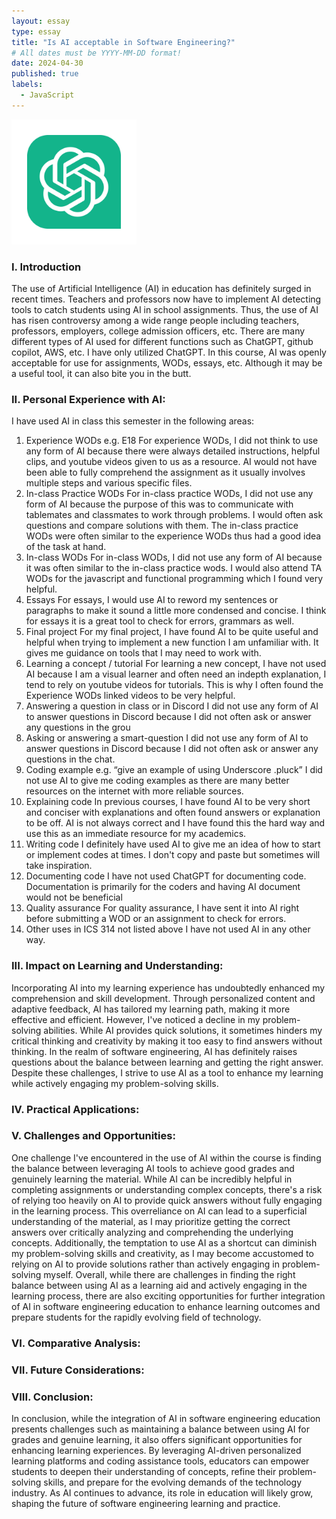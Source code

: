 ```yaml
---
layout: essay
type: essay
title: "Is AI acceptable in Software Engineering?"
# All dates must be YYYY-MM-DD format!
date: 2024-04-30
published: true
labels:
  - JavaScript
---
```

<img width="200px" class="rounded float-start pe-4" src="../img/chatgpt-logo-chat-gpt-app-icon-on-green-background-free-vector.jpg">

### I. Introduction
The use of Artificial Intelligence (AI) in education has definitely surged in recent times. Teachers and professors now have to implement AI detecting tools to catch students using AI in school assignments. Thus, the use of AI has risen controversy among a wide range people including teachers, professors, employers, college admission officers, etc. 
There are many different types of AI used for different functions such as ChatGPT, github copilot, AWS, etc. I have only utilized ChatGPT.
In this course, AI was openly acceptable for use for assignments, WODs, essays, etc. Although it may be a useful tool, it can also bite you in the butt. 

### II. Personal Experience with AI:
I have used AI in class this semester in the following areas:

  1. Experience WODs e.g. E18
For experience WODs, I did not think to use any form of AI because there were always detailed instructions, helpful clips, and youtube videos given to us as a resource. AI would not have been able to fully comprehend the assignment as it usually involves multiple steps and various specific files.  
  2. In-class Practice WODs
For in-class practice WODs, I did not use any form of AI because the purpose of this was to communicate with tablemates and classmates to work through problems. I would often ask questions and compare solutions with them. The in-class practice WODs were often similar to the experience WODs thus had a good idea of the task at hand.  
  3. In-class WODs
For in-class WODs, I did not use any form of AI because it was often similar to the in-class practice wods. I would also attend TA WODs for the javascript and functional programming which I found very helpful. 
  4. Essays
For essays, I would use AI to reword my sentences or paragraphs to make it sound a little more condensed and concise. I think for essays it is a great tool to check for errors, grammars as well. 
  5. Final project
For my final project, I have found AI to be quite useful and helpful when trying to implement a new function I am unfamiliar with. It gives me guidance on tools that I may need to work with. 
  6. Learning a concept / tutorial
For learning a new concept, I have not used AI because I am a visual learner and often need an indepth explanation, I tend to rely on youtube videos for tutorials. This is why I often found the Experience WODs linked videos to be very helpful.  
  7. Answering a question in class or in Discord
I did not use any form of AI to answer questions in Discord because I did not often ask or answer any questions in the grou
  8. Asking or answering a smart-question
I did not use any form of AI to answer questions in Discord because I did not often ask or answer any questions in the chat. 
  9. Coding example e.g. “give an example of using Underscore .pluck”
I did not use AI to give me coding examples as there are many better resources on the internet with more reliable sources. 
  10. Explaining code
In previous courses, I have found AI to be very short and conciser with explanations and often found answers or explanation to be off. AI is not always correct and I have found this the hard way and use this as an immediate resource for my academics. 
  11. Writing code
I definitely have used AI to give me an idea of how to start or implement codes at times. I don't copy and paste but sometimes will take inspiration. 
  12. Documenting code
 I have not used ChatGPT for documenting code. Documentation is primarily for the coders and having AI document would not be beneficial
  13. Quality assurance 
For quality assurance, I have sent it into AI right before submitting a WOD or an assignment to check for errors. 
  14. Other uses in ICS 314 not listed above
I have not used AI in any other way. 

### III. Impact on Learning and Understanding:
Incorporating AI into my learning experience has undoubtedly enhanced my comprehension and skill development. Through personalized content and adaptive feedback, AI has tailored my learning path, making it more effective and efficient. However, I've noticed a decline in my problem-solving abilities. While AI provides quick solutions, it sometimes hinders my critical thinking and creativity by making it too easy to find answers without thinking. In the realm of software engineering, AI has definitely raises questions about the balance between learning and getting the right answer. Despite these challenges, I strive to use AI as a tool to enhance my learning while actively engaging my problem-solving skills. 

### IV. Practical Applications:


### V. Challenges and Opportunities:
One challenge I've encountered in the use of AI within the course is finding the balance between leveraging AI tools to achieve good grades and genuinely learning the material. While AI can be incredibly helpful in completing assignments or understanding complex concepts, there's a risk of relying too heavily on AI to provide quick answers without fully engaging in the learning process. This overreliance on AI can lead to a superficial understanding of the material, as I may prioritize getting the correct answers over critically analyzing and comprehending the underlying concepts. Additionally, the temptation to use AI as a shortcut can diminish my problem-solving skills and creativity, as I may become accustomed to relying on AI to provide solutions rather than actively engaging in problem-solving myself. Overall, while there are challenges in finding the right balance between using AI as a learning aid and actively engaging in the learning process, there are also exciting opportunities for further integration of AI in software engineering education to enhance learning outcomes and prepare students for the rapidly evolving field of technology.


### VI. Comparative Analysis:


### VII. Future Considerations:


### VIII. Conclusion:

In conclusion, while the integration of AI in software engineering education presents challenges such as maintaining a balance between using AI for grades and genuine learning, it also offers significant opportunities for enhancing learning experiences. By leveraging AI-driven personalized learning platforms and coding assistance tools, educators can empower students to deepen their understanding of concepts, refine their problem-solving skills, and prepare for the evolving demands of the technology industry. As AI continues to advance, its role in education will likely grow, shaping the future of software engineering learning and practice.
